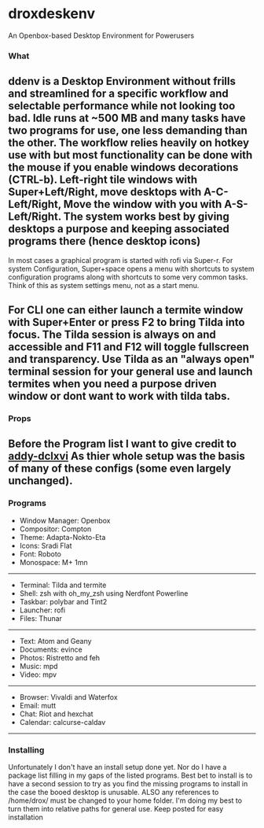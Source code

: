 # droxdeskenv
An Openbox-based Desktop Environment for Powerusers

### What
ddenv is a Desktop Environment without frills and streamlined for a specific workflow and selectable performance while not looking too bad. Idle runs at ~500 MB and many tasks have two programs for use, one less demanding than the other. The workflow relies heavily on hotkey use with but most functionality can be done with the mouse if you enable windows decorations (CTRL-b). Left-right tile windows with Super+Left/Right, move desktops with A-C-Left/Right, Move the window with you with A-S-Left/Right. The system works best by giving desktops a purpose and keeping associated programs there (hence desktop icons)
---
In most cases a graphical program is started with rofi via Super-r. For system Configuration, Super+space opens a menu with shortcuts to system configuration programs along with shortcuts to some very common tasks. Think of this as system settings menu, not as a start menu.

For CLI one can either launch a termite window with Super+Enter or press F2 to bring Tilda into focus. The Tilda session is always on and accessible and F11 and F12 will toggle fullscreen and transparency. Use Tilda as an "always open" terminal session for your general use and launch termites when you need a purpose driven window or dont want to work with tilda tabs.
---
### Props
Before the Program list I want to give credit to [addy-dclxvi](https://github.com/addy-dclxvi/Ultimate-Dotfiles) As thier whole setup was the basis of many of these configs (some even largely unchanged). 
---
### Programs
* Window Manager: Openbox
* Compositor: Compton
* Theme: Adapta-Nokto-Eta
* Icons: Sradi Flat
* Font: Roboto
* Monospace: M+ 1mn
---
* Terminal: Tilda and termite
* Shell: zsh with oh_my_zsh using Nerdfont Powerline
* Taskbar: polybar and Tint2
* Launcher: rofi
* Files: Thunar
---
* Text: Atom and Geany
* Documents: evince
* Photos: Ristretto and feh
* Music: mpd
* Video: mpv
---
* Browser: Vivaldi and Waterfox
* Email: mutt
* Chat: Riot and hexchat
* Calendar: calcurse-caldav
---
### Installing
Unfortunately I don't have an install setup done yet. Nor do I have a package list filling in my gaps of the listed programs. Best bet to install is to have a second session to try as you find the missing programs to install in the case the booed desktop is unusable. ALSO any references to /home/drox/ must be changed to your home folder. I'm doing my best to turn them into relative paths for general use. Keep posted for easy installation
